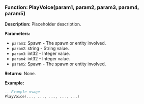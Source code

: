 ### Function: PlayVoice(param1, param2, param3, param4, param5)

**Description:**
Placeholder description.

**Parameters:**
- `param1`: Spawn - The spawn or entity involved.
- `param2`: string - String value.
- `param3`: int32 - Integer value.
- `param4`: int32 - Integer value.
- `param5`: Spawn - The spawn or entity involved.

**Returns:** None.

**Example:**

```lua
-- Example usage
PlayVoice(..., ..., ..., ..., ...)
```
